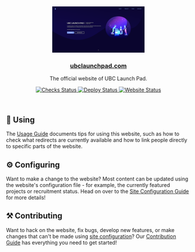 <p align="center">
  <a href="https://ubclaunchpad.com">
    <img src="./.static/homepage.png" width="50%" alt="homepage"/>
  </a>
</p>

<h3 align="center">
  <a href="https://ubclaunchpad.com">ubclaunchpad.com</a>
</h3>

<p align="center">
  The official website of UBC Launch Pad.
</p>

<p align="center">
  <a href="https://github.com/ubclaunchpad/ubclaunchpad.com/actions?workflow=Checks">
    <img src="https://github.com/ubclaunchpad/ubclaunchpad.com/workflows/Checks/badge.svg"
      alt="Checks Status" />
  </a>
  <a href="https://app.netlify.com/sites/ubclaunchpad/deploys">
    <img src="https://api.netlify.com/api/v1/badges/63f72100-a34c-4ad7-b47c-8b85c179202f/deploy-status"
      alt="Deploy Status" />
  </a>
  <a href="https://ubclaunchpad.com">
    <img src="https://img.shields.io/website/https/ubclaunchpad.com.svg"
      alt="Website Status"/>
  </a>
</p>

<br>

## 🔎 Using

The [Usage Guide](./USING.md) documents tips for using this website, such as how to check what redirects are currently available and how to link people directly to specific parts of the website.

## ⚙️ Configuring

Want to make a change to the website? Most content can be updated using the website's configuration file - for example, the currently featured projects or recruitment status. Head on over to the [Site Configuration Guide](https://ubclaunchpad.com/config) for more details!

## ⚒️ Contributing

Want to hack on the website, fix bugs, develop new features, or make changes that can't be made using [site configuration](#configuring)? Our [Contribution Guide](./CONTRIBUTING.md) has everything you need to get started!
